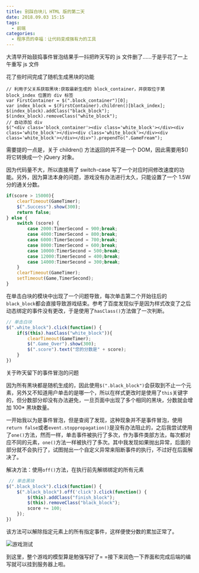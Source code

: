 ```yaml
---
title: 别踩白块儿 HTML 版的第二天
date: 2018.09.03 15:15
tags:
  - 前端
categories:
  - 程序员的幸福：让代码变成强有力的工具
---
```


大清早开始鼓捣事件冒泡结果手一抖把昨天写的 js 文件删了……于是乎花了一上午重写 js 文件

花了些时间完成了随机生成黑块的功能

~~~JS
// 利用子父关系获取黑块:获取最新生成的 block_container，并获取位于第 block_index 位置的 div 标签
var FirstContainer = $(".block_container")[0];
var index_block = $(FirstContainer).children()[black_index];
$(index_block).addClass("black_block");
$(index_block).removeClass("white_block");
// 自动添加 div
$("<div class='block_container'><div class='white_block'></div><div class='white_block'></div><div class='white_block'></div><div class='white_block'></div></div>").prependTo(".GameFream");  
~~~

需要提的一点是，关于 children() 方法返回的并不是一个 DOM，因此需要用$() 将它转换成一个 jQuery 对象。

因为代码量不大，所以直接用了 switch-case 写了一个对应时间修改速度的功能。另外，因为算法本身的问题，游戏没有办法进行太久，只能设置了一个 1.5W 分的通关分数。

~~~js
if(score > 15000){
    clearTimeout(GameTimer);
    $(".Success").show(300);
    return false;
} else {
    switch (score) {
        case 2000:TimerSecond = 900;break;
        case 4000:TimerSecond = 800;break;
        case 6000:TimerSecond = 700;break;
        case 8000:TimerSecond = 600;break;
        case 10000:TimerSecond = 500;break;
        case 12000:TimerSecond = 400;break;
        case 14000:TimerSecond = 300;break;
    }
    clearTimeout(GameTimer);
    setTimeout(Game,TimerSecond);
}
~~~

在单击白块的模块中出现了一个问题导致，每次单击第二个开始往后的`black_block`都会直接导致游戏结束。参考了百度发现似乎是因为样式改变了之后动态绑定的事件没有更改，于是使用了`hasClass()`方法做了一次判断。

~~~js
// 单击白块
$(".white_block").click(function() {
    if($(this).hasClass("white_block")){
        clearTimeout(GameTimer);
        $(".Game_Over").show(300);
        $(".score").text("您的分数是" + score);
    }
})
~~~

关于昨天留下的事件冒泡的问题

因为所有黑块都是随机生成的，因此使用`$(".black_block")`会获取到不止一个元素，另外又不知道用户单击的是哪一个，所以在样式更改时是使用了`this`关键字的，但分数部分却没有办法避免，一旦页面中出现了多个相同的黑块，分数就会增加 100* 黑块数量。

一开始我以为是事件冒泡，但是查阅了发现，这种现象并不是事件冒泡，使用`return false`或者`event.stoppropagation()`是没有办法阻止的，之后我尝试使用了`one()`方法，然而一样，单击事件被执行了多次，作为事件类部方法，每次都对应不同的元素，`one()`方法一样被执行了多次。其中我发现如果抛出异常，后面的部分就不会执行了，试图抛出一个自定义异常来阻断事件的执行，不过好在后面解决了。

解决方法：使用`off()`方法，在执行前先解绑绑定的所有元素
~~~js
 // 单击黑块
$(".black_block").click(function() {
    $(".black_block").off('click').click(function() {
        $(this).addClass("finish_block");
        $(this).removeClass("black_block");
        score += 100;
    });
})
~~~

该方法可以解除指定元素上的所有指定事件，这样便使分数的累加正常了。

![游戏测试](https://r2.xiongyuchi.com/bie-cai-bai-kuai-er-html-ban-de-di-er-tian/2.webp)

到这里，整个游戏的模型算是勉强写好了= =接下来润色一下界面和完成后端的编写就可以挂到服务器上啦。
